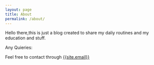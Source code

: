 ```yaml
---
layout: page
title: About
permalink: /about/
---
```


Hello there,this is just a blog created to share my daliy routines and my education and stuff.


Any Quieries:

Feel free to contact through <a href="{{site.email}}">{{site.email}}</a>
